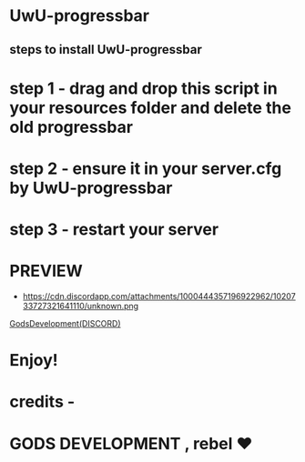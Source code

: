 # UwU-progressbar

## steps to install UwU-progressbar

 # step 1 - drag and drop this script in your resources folder and delete the old progressbar

 # step 2 - ensure it in your server.cfg by UwU-progressbar
 
 # step 3 - restart your server
 
 # PREVIEW
 * https://cdn.discordapp.com/attachments/1000444357196922962/1020733727321641110/unknown.png

<p><a href="https://discord.gg/V6PD44awSR">GodsDevelopment(DISCORD)</a></p>

# Enjoy!

# credits -

# GODS DEVELOPMENT , rebel ❤️
